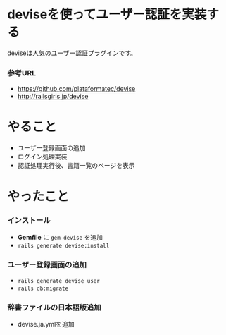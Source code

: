 # deviseを使ってユーザー認証を実装する

deviseは人気のユーザー認証プラグインです。

### 参考URL
- https://github.com/plataformatec/devise
- http://railsgirls.jp/devise
# やること
- ユーザー登録画面の追加
- ログイン処理実装
- 認証処理実行後、書籍一覧のページを表示

# やったこと
### インストール
- **Gemfile** に `gem devise` を追加
- ` rails generate devise:install `

### ユーザー登録画面の追加

- `rails generate devise user`
- `rails db:migrate`

### 辞書ファイルの日本語版追加
- devise.ja.ymlを追加

